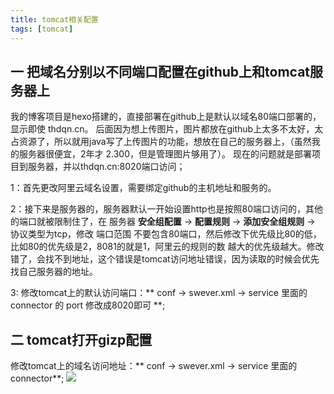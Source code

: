 ```yaml
---
title: tomcat相关配置
tags: [tomcat]
---
```

## 一 把域名分别以不同端口配置在github上和tomcat服务器上
我的博客项目是hexo搭建的，直接部署在github上是默认以域名80端口部署的，显示即使 thdqn.cn。
后面因为想上传图片，图片都放在github上太多不太好，太占资源了，所以就用java写了上传图片的功能，想放在自己的服务器上，（虽然我的服务器很便宜，2年才 2.300，但是管理图片够用了）。
    现在的问题就是部署项目到服务器，并以thdqn.cn:8020端口访问；

1：首先更改阿里云域名设置，需要绑定github的主机地址和服务的。

2：接下来是服务器的，服务器默认一开始设置http也是按照80端口访问的，其他的端口就被限制住了，在
    服务器 **安全组配置** -> **配置规则** -> **添加安全组规则** -> 协议类型为tcp，修改 端口范围 
    不要包含80端口，然后修改下优先级比80的低，比如80的优先级是2，8081的就是1，阿里云的规则的数
    越大的优先级越大。修改错了，会找不到地址，这个错误是tomcat访问地址错误，因为读取的时候会优先找自己服务器的地址。

3: 修改tomcat上的默认访问端口：** conf -> swever.xml -> service 里面的connector  的 port 修改成8020即可 **;

## 二 tomcat打开gizp配置

修改tomcat上的域名访问地址：** conf -> swever.xml -> service 里面的connector**;
![](http://thdqn.cn:8081/imagePath/1554793274340.jpg)


